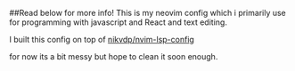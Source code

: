 ##Read below for more info!
This is my neovim config which i primarily use for programming with javascript and React and text editing.

I built this config on top of [nikvdp/nvim-lsp-config](https://github.com/nikvdp/nvim-lsp-config)

for now its a bit messy but hope to clean it soon enough.
